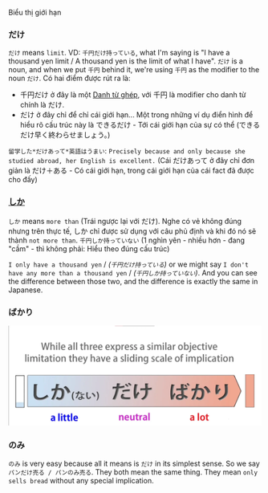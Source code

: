Biểu thị giới hạn
### だけ
`だけ` means `limit`.
VD: `千円だけ持っている`, what I'm saying is "I have a thousand yen limit / A thousand yen is the limit of what I have". `だけ` is a noun, and when we put `千円` behind it, we're using `千円` as the modifier to the noun `だけ`.
Có hai điểm được rút ra là:
- 千円だけ ở đây là một [Danh từ ghép](n6/danh-tu-ghep.md), với 千円 là modifier cho danh từ chính là だけ.
- だけ ở đây chỉ để chỉ cái giới hạn... Một trong những ví dụ điển hình để hiểu rõ cấu trúc này là できるだけ - Tới cái giới hạn của sự có thể (できるだけ早く終わらせましょう。)

`留学した*だけあって*英語はうまい`: `Precisely because and only because she studied abroad, her English is excellent.` (Cái だけあって ở đây chỉ đơn giản là だけ＋ある - Có cái giới hạn, trong cái giới hạn của cái fact đã được cho đấy)
### [しか](n6/shika.md)
`しか` means `more than` (Trái ngược lại với だけ). Nghe có vẻ không đúng nhưng trên thực tế, しか chỉ được sử dụng với câu phủ định và khi đó nó sẽ thành `not more than`.
`千円しか持っていない` (1 nghìn yên - nhiều hơn - đang "cầm" - thì không phải: Hiểu theo đúng cấu trúc)

`I only have a thousand yen` / _(`千円だけ持っている`)_ or we might say `I don't have any more than a thousand yen` / _(`千円しか持っていない`)_. And you can see the difference between those two, and the difference is exactly the same in Japanese.
### ばかり
![Pasted image 20250608150729.png](img/Pasted%20image%2020250608150729.png)
### のみ
`のみ` is very easy because all it means is `だけ` in its simplest sense.
So we say `パンだけ売る / パンのみ売る`. They both mean the same thing. They mean `only sells bread` without any special implication.